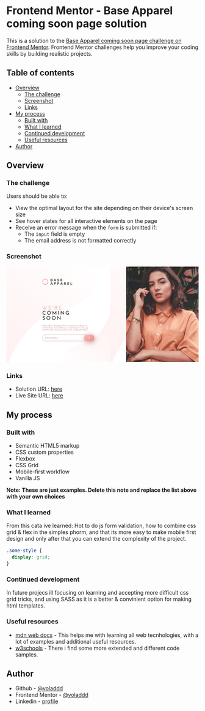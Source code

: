 # Frontend Mentor - Base Apparel coming soon page solution

This is a solution to the [Base Apparel coming soon page challenge on Frontend Mentor](https://www.frontendmentor.io/challenges/base-apparel-coming-soon-page-5d46b47f8db8a7063f9331a0). Frontend Mentor challenges help you improve your coding skills by building realistic projects.

## Table of contents

- [Overview](#overview)
  - [The challenge](#the-challenge)
  - [Screenshot](#screenshot)
  - [Links](#links)
- [My process](#my-process)
  - [Built with](#built-with)
  - [What I learned](#what-i-learned)
  - [Continued development](#continued-development)
  - [Useful resources](#useful-resources)
- [Author](#author)

## Overview

### The challenge

Users should be able to:

- View the optimal layout for the site depending on their device's screen size
- See hover states for all interactive elements on the page
- Receive an error message when the `form` is submitted if:
  - The `input` field is empty
  - The email address is not formatted correctly

### Screenshot

![](./screenshot.png)

### Links

- Solution URL: [here](https://www.frontendmentor.io/solutions/base-apparel-coming-soon-pljG-RsxMf)
- Live Site URL: [here](https://voladdd.github.io/base-apparel-coming-soon/)

## My process

### Built with

- Semantic HTML5 markup
- CSS custom properties
- Flexbox
- CSS Grid
- Mobile-first workflow
- Vanilla JS

**Note: These are just examples. Delete this note and replace the list above with your own choices**

### What I learned

From this cata ive learned: Hot to do js form validation, how to combine css grid & flex in the simples phorm, and that its more easy to make mobile first design and only after that you can extend the complexity of the project.

```css
.some-style {
  display: grid;
}
```

### Continued development

In future projecs ill focusing on learning and accepting more difficult css grid tricks, and using SASS as it is a better & convinient option for making html templates.

### Useful resources

- [mdn web docs](https://developer.mozilla.org/) - This helps me with learning all web tecnhologies, with a lot of examples and additional useful resources.
- [w3schools](https://www.w3schools.com/) - There i find some more extended and different code samples.

## Author

- Github - [@voladdd](https://github.com/voladdd)
- Frontend Mentor - [@voladdd](https://www.frontendmentor.io/profile/voladdd)
- Linkedin - [profile](https://www.linkedin.com/in/vlad-selivanov-190725212/)
